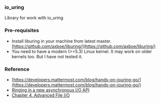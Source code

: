 ### io_uring

Library for work with io_uring

### Pre-requisites

+ Install liburing in your machine from latest master. [https://github.com/axboe/liburing/](https://github.com/axboe/liburing/)
+ You need to have a modern (>=5.3) Linux kernel. It may work on older kernels too. But I have not tested it.

### Reference

+ [https://developers.mattermost.com/blog/hands-on-iouring-go/](https://developers.mattermost.com/blog/hands-on-iouring-go/)
+ [Ringing in a new asynchronous I/O API](https://lwn.net/Articles/776703/)
+ [Chapter 4. Advanced File I/O](https://www.oreilly.com/library/view/linux-system-programming/9781449341527/ch04.html)
